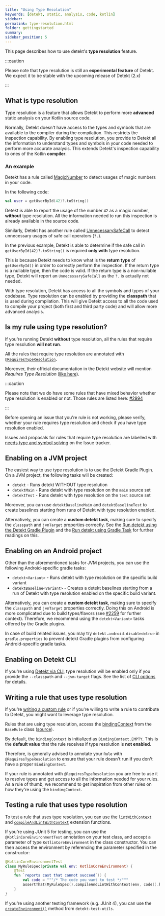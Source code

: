 ```yaml
---
title: "Using Type Resolution"
keywords: [detekt, static, analysis, code, kotlin]
sidebar: 
permalink: type-resolution.html
folder: gettingstarted
summary:
sidebar_position: 5
---
```


This page describes how to use detekt's **type resolution** feature.

:::caution

Please note that type resolution is still an **experimental feature** of Detekt. We expect it to be stable with the upcoming release of Detekt (2.x)

:::

## What is type resolution

Type resolution is a feature that allows Detekt to perform more **advanced** static analysis on your Kotlin source code. 

Normally, Detekt doesn't have access to the types and symbols that are available to the compiler during the compilation. This restricts the inspection capability.
By enabling type resolution, you provide to Detekt all the information to understand types and symbols in your code needed to perform more accurate analysis. This extends Detekt's inspection capability to ones of the Kotlin **compiler**.

### An example

Detekt has a rule called [MagicNumber](/docs/rules/style#magicnumber) to detect usages of magic numbers in your code. 

In the following code:

```kotlin
val user = getUserById(42)?.toString()
```

Detekt is able to report the usage of the number `42` as a magic number, **without** type resolution. All the information needed to run this inspection is already available in the source code.

Similarly, Detekt has another rule called [UnnecessarySafeCall](/docs/rules/potential-bugs#unnecessarysafecall) to detect unnecessary usages of safe call operators (`?.`).

In the previous example, Detekt is able to determine if the safe call in `getUserById(42)?.toString()` is required **only with** type resolution. 

This is because Detekt needs to know what is the **return type** of `getUserById()` in order to correctly perform the inspection. If the return type is a nullable type, then the code is valid. If the return type is a non-nullable type, Detekt will report an `UnnecessarySafeCall` as the `?.` is actually not needed.

With type resolution, Detekt has access to all the symbols and types of your codebase. Type resolution can be enabled by providing the **classpath** that is used during compilation. This will give Detekt access to all the code used to compile your project (both first and third party code) and will allow more advanced analysis.

## Is my rule using type resolution?

If you're running Detekt **without** type resolution, all the rules that require type resolution **will not run**.

All the rules that require type resolution are annotated with [`@RequiresTypeResolution`](https://github.com/detekt/detekt/search?q=%40RequiresTypeResolution). 

Moreover, their official documentation in the Detekt website will mention _Requires Type Resolution_ ([like here](/docs/rules/potential-bugs#unnecessarysafecall)).

:::caution

Please note that we do have some rules that have mixed behavior whether type resolution is enabled or not. Those rules are listed here: [#2994](https://github.com/detekt/detekt/issues/2994)

:::

Before opening an issue that you're rule is not working, please verify, whether your rule requires type resolution and check if you have type resolution enabled.

Issues and proposals for rules that require type resolution are labelled with [needs type and symbol solving](https://github.com/detekt/detekt/labels/needs%20type%20and%20symbol%20solving) on the Issue tracker.

## Enabling on a JVM project

The easiest way to use type resolution is to use the Detekt Gradle Plugin. On a JVM project, the following tasks will be created:

- `detekt` - Runs detekt WITHOUT type resolution
- `detektMain` - Runs detekt with type resolution on the `main` source set
- `detektTest` - Runs detekt with type resolution on the `test` source set

Moreover, you can use `detektBaselineMain` and `detektBaselineTest` to create baselines starting from runs of Detekt with type resolution enabled.

Alternatively, you can create a **custom detekt task**, making sure to specify the `classpath` and `jvmTarget` properties correctly. See the [Run detekt using the Detekt Gradle Plugin](/docs/gettingstarted/gradle) and the [Run detekt using Gradle Task](/docs/gettingstarted/gradletask) for further readings on this.

## Enabling on an Android project

Other than the aforementioned tasks for JVM projects, you can use the following Android-specific gradle tasks:

- `detekt<Variant>` - Runs detekt with type resolution on the specific build variant
- `detektBaseline<Variant>` - Creates a detekt baselines starting from a run of Detekt with type resolution enabled on the specific build variant.

Alternatively, you can create a **custom detekt task**, making sure to specify the `classpath` and `jvmTarget` properties correctly.
Doing this on Android is more complicated due to build types/flavors (see [#2259](https://github.com/detekt/detekt/issues/2259) for further context).
Therefore, we recommend using the `detekt<Variant>` tasks offered by the Gradle plugins.

In case of build related issues, you may try `detekt.android.disabled=true` in `gradle.properties` to prevent detekt
Gradle plugins from configuring Android-specific gradle tasks.

## Enabling on Detekt CLI

If you're using [Detekt via CLI](/docs/gettingstarted/cli), type resolution will be enabled only if you provide the `--classpath` and
`--jvm-target` flags. See the list of [CLI options](/docs/gettingstarted/cli#use-the-cli) for details.

## Writing a rule that uses type resolution

If you're [writing a custom rule](/docs/introduction/extensions) or if you're willing to write a rule to contribute to Detekt, you might want to leverage type resolution.

Rules that are using type resolution, access the [bindingContext](https://github.com/JetBrains/kotlin/blob/master/compiler/frontend/src/org/jetbrains/kotlin/resolve/BindingContext.java) from the `BaseRule` class ([source](https://github.com/detekt/detekt/blob/cd659ce8737fb177caf140f46f73a1a86b22be56/detekt-api/src/main/kotlin/io/gitlab/arturbosch/detekt/api/internal/BaseRule.kt#L30)).

By default, the `bindingContext` is initialized as `BindingContext.EMPTY`. This is the **default value** that the rule receives if type resolution is **not enabled**.

Therefore, is generally advised to annotate your `Rule` with `@RequiresTypeResolution` to ensure that your rule doesn't run if you don't have a proper `BindingContext`.

If your rule is annotated with `@RequiresTypeResolution` you are free to use it to resolve types and get access to all the information needed for your rules. As a rule of thumb, we recommend to get inspiration from other rules on how they're using the `bindingContext`.

## Testing a rule that uses type resolution

To test a rule that uses type resolution, you can use the [`lintWithContext`](https://github.com/detekt/detekt/blob/d3546ff0d539d57e7a502dacbf66e91587fff098/detekt-test/src/main/kotlin/io/gitlab/arturbosch/detekt/test/RuleExtensions.kt#L40-L44) and [`compileAndLintWithContext`](https://github.com/detekt/detekt/blob/cd659ce8737fb177caf140f46f73a1a86b22be56/detekt-test/src/main/kotlin/io/gitlab/arturbosch/detekt/test/RuleExtensions.kt#L63-L72) extension functions.

If you're using JUnit 5 for testing, you can use the `@KotlinCoreEnvironmentTest` annotation on your test class, and
accept a parameter of type `KotlinCoreEnvironment` in the class constructor. You can then access the environment by
referencing the parameter specified in the constructor:

```kotlin
@KotlinCoreEnvironmentTest
class MyRuleSpec(private val env: KotlinCoreEnvironment) {
    @Test
    fun `reports cast that cannot succeed`() {
        val code = """/* The code you want to test */"""
        assertThat(MyRuleSpec().compileAndLintWithContext(env, code)).hasSize(1)
    }
}
```

If you're using another testing framework (e.g. JUnit 4), you can use the [`createEnvironment()`](https://github.com/detekt/detekt/blob/cd659ce8737fb177caf140f46f73a1a86b22be56/detekt-test-utils/src/main/kotlin/io/github/detekt/test/utils/KotlinCoreEnvironmentWrapper.kt#L26-L31) method from `detekt-test-utils`.
